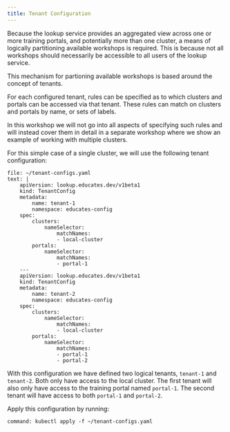 ```yaml
---
title: Tenant Configuration
---
```


Because the lookup service provides an aggregated view across one or more
training portals, and potentially more than one cluster, a means of logically
partitioning available workshops is required. This is because not all workshops
should necessarily be accessible to all users of the lookup service.

This mechanism for partioning available workshops is based around the concept
of tenants.

For each configured tenant, rules can be specified as to which clusters and
portals can be accessed via that tenant. These rules can match on clusters and
portals by name, or sets of labels.

In this workshop we will not go into all aspects of specifying such rules and
will instead cover them in detail in a separate workshop where we show an
example of working with multiple clusters.

For this simple case of a single cluster, we will use the following tenant
configuration:

```editor:append-lines-to-file
file: ~/tenant-configs.yaml
text: |
    apiVersion: lookup.educates.dev/v1beta1
    kind: TenantConfig
    metadata:
        name: tenant-1
        namespace: educates-config
    spec:
        clusters:
            nameSelector:
                matchNames:
                - local-cluster
        portals:
            nameSelector:
                matchNames:
                - portal-1
    ---
    apiVersion: lookup.educates.dev/v1beta1
    kind: TenantConfig
    metadata:
        name: tenant-2
        namespace: educates-config
    spec:
        clusters:
            nameSelector:
                matchNames:
                - local-cluster
        portals:
            nameSelector:
                matchNames:
                - portal-1
                - portal-2
```

With this configuration we have defined two logical tenants, `tenant-1` and
`tenant-2`. Both only have access to the local cluster. The first tenant will
also only have access to the training portal named `portal-1`. The second
tenant will have access to both `portal-1` and `portal-2`.

Apply this configuration by running:

```terminal:execute
command: kubectl apply -f ~/tenant-configs.yaml
```
